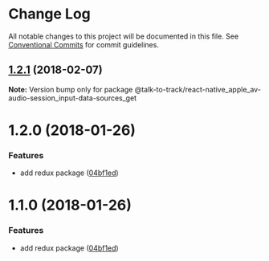 # Change Log

All notable changes to this project will be documented in this file.
See [Conventional Commits](https://conventionalcommits.org) for commit guidelines.

<a name="1.2.1"></a>
## [1.2.1](https://github.com/talk-to-track/public/tree/master/packages/react-native_apple_av-audio-session_input-data-sources_get/compare/@talk-to-track/react-native_apple_av-audio-session_input-data-sources_get@1.2.0...@talk-to-track/react-native_apple_av-audio-session_input-data-sources_get@1.2.1) (2018-02-07)




**Note:** Version bump only for package @talk-to-track/react-native_apple_av-audio-session_input-data-sources_get

<a name="1.2.0"></a>
# 1.2.0 (2018-01-26)


### Features

* add redux package ([04bf1ed](https://github.com/talk-to-track/public/tree/master/packages/react-native_apple_av-audio-session_input-data-sources_get/commit/04bf1ed))




<a name="1.1.0"></a>
# 1.1.0 (2018-01-26)


### Features

* add redux package ([04bf1ed](https://github.com/talk-to-track/public/tree/master/packages/react-native_apple_av-audio-session_input-data-sources_get/commit/04bf1ed))
